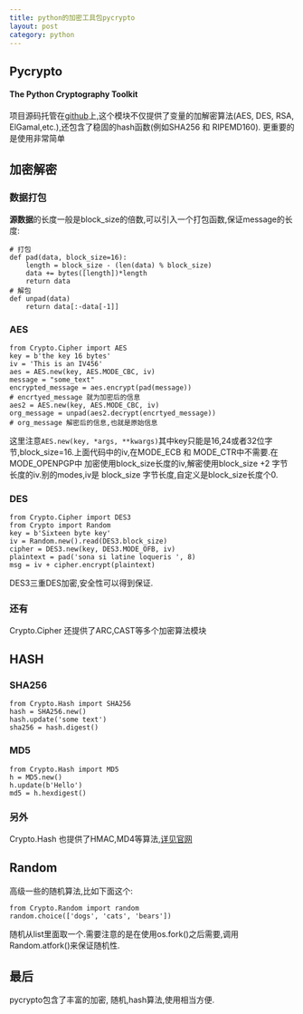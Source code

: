 ```yaml
--- 
title: python的加密工具包pycrypto
layout: post
category: python
---
```


## Pycrypto
#### The Python Cryptography Toolkit
项目源码托管在[github][1]上,这个模块不仅提供了变量的加解密算法(AES, DES, RSA, ElGamal,etc.),还包含了稳固的hash函数(例如SHA256 和
RIPEMD160). 更重要的是使用非常简单

[1]:https://github.com/dlitz/pycrypto "pycrypto"

## 加密解密
### 数据打包
**源数据**的长度一般是block_size的倍数,可以引入一个打包函数,保证message的长度:

```
# 打包
def pad(data, block_size=16):
    length = block_size - (len(data) % block_size)
    data += bytes([length])*length
    return data
# 解包    
def unpad(data)
    return data[:-data[-1]]
```

### AES
```
from Crypto.Cipher import AES
key = b'the key 16 bytes'
iv = 'This is an IV456'
aes = AES.new(key, AES.MODE_CBC, iv)
message = "some_text"
encrypted_message = aes.encrypt(pad(message))
# encrtyed_message 就为加密后的信息
aes2 = AES.new(key, AES.MODE_CBC, iv)
org_message = unpad(aes2.decrypt(encrtyed_message))
# org_message 解密后的信息,也就是原始信息
```
这里注意`AES.new(key, *args, **kwargs)`其中key只能是16,24或者32位字节,block_size=16.上面代码中的iv,在MODE_ECB 和 MODE_CTR中不需要.在MODE_OPENPGP中 加密使用block_size长度的iv,解密使用block_size +2 字节长度的iv.别的modes,iv是 block_size 字节长度,自定义是block_size长度个0.  

### DES
```
from Crypto.Cipher import DES3
from Crypto import Random
key = b'Sixteen byte key'
iv = Random.new().read(DES3.block_size)
cipher = DES3.new(key, DES3.MODE_OFB, iv)
plaintext = pad('sona si latine loqueris ', 8)
msg = iv + cipher.encrypt(plaintext)
```
DES3三重DES加密,安全性可以得到保证.

### 还有
Crypto.Cipher 还提供了ARC,CAST等多个加密算法模块

## HASH
### SHA256

```
from Crypto.Hash import SHA256
hash = SHA256.new()
hash.update('some text')
sha256 = hash.digest()
```

### MD5
```
from Crypto.Hash import MD5
h = MD5.new()
h.update(b'Hello')
md5 = h.hexdigest()
```

### 另外
Crypto.Hash 也提供了HMAC,MD4等算法,[详见官网][2]

[2]:https://www.dlitz.net 

## Random
高级一些的随机算法,比如下面这个:
```
from Crypto.Random import random
random.choice(['dogs', 'cats', 'bears'])
```
随机从list里面取一个.需要注意的是在使用os.fork()之后需要,调用Random.atfork()来保证随机性.

## 最后

pycrypto包含了丰富的加密, 随机,hash算法,使用相当方便.

